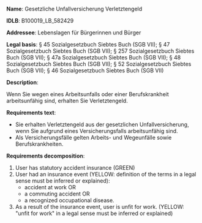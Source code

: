 <b>Name</b>: Gesetzliche Unfallversicherung Verletztengeld

<b>IDLB</b>: B100019_LB_582429

<b>Addressee</b>: Lebenslagen für Bürgerinnen und Bürger

<b>Legal basis</b>: § 45 Sozialgesetzbuch Siebtes Buch (SGB VII); § 47 Sozialgesetzbuch Siebtes Buch (SGB VII); § 257 Sozialgesetzbuch Siebtes Buch (SGB VII); § 47a Sozialgesetzbuch Siebtes Buch (SGB VII); § 48 Sozialgesetzbuch Siebtes Buch (SGB VII); § 52 Sozialgesetzbuch Siebtes Buch (SGB VII); § 46 Sozialgesetzbuch Siebtes Buch (SGB VII)

<b>Description</b>: 

Wenn Sie wegen eines Arbeitsunfalls oder einer Berufskrankheit arbeitsunfähig
sind, erhalten Sie Verletztengeld.

<b>Requirements text</b>:

  * Sie erhalten Verletztengeld aus der gesetzlichen Unfallversicherung, wenn Sie aufgrund eines Versicherungsfalls arbeitsunfähig sind.
  * Als Versicherungsfälle gelten Arbeits- und Wegeunfälle sowie Berufskrankheiten.

<b>Requirements decomposition</b>:

1. User has statutory accident insurance (GREEN)
2. User had an insurance event (YELLOW: definition of the terms in a legal sense must be inferred or explained):
    - accident at work OR 
    - a commuting accident OR
    - a recognized occupational disease.
3. As a result of the insurance event, user is unfit for work. (YELLOW: "unfit for work" in a legal sense must be inferred or explained)